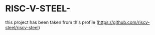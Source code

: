 # RISC-V-STEEL-
this project has been taken from this profile (https://github.com/riscv-steel/riscv-steel)

